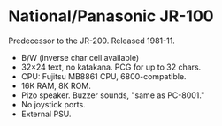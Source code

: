 National/Panasonic JR-100
=========================

Predecessor to the JR-200. Released 1981-11.

- B/W (inverse char cell available)
- 32×24 text, no katakana. PCG for up to 32 chars.
- CPU: Fujitsu MB8861 CPU, 6800-compatible.
- 16K RAM, 8K ROM.
- Pizo speaker. Buzzer sounds, "same as PC-8001."
- No joystick ports.
- External PSU.
